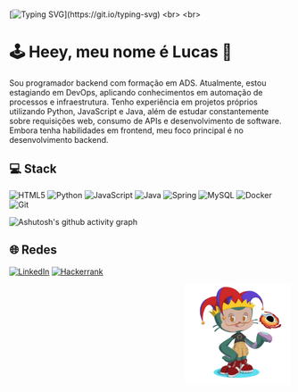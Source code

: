 <br>

[![Typing SVG](https://readme-typing-svg.herokuapp.com?font=Fira+Code&weight=300&size=50&duration=4000&pause=1500&color=00db5b&center=true&vCenter=true&random=false&width=1000&lines=Seja+bem-vindo!;)](https://git.io/typing-svg)
<br>
<br>
# 🕹️ Heey, meu nome é Lucas 👋
Sou programador backend com formação em ADS. Atualmente, estou estagiando em DevOps, aplicando conhecimentos em automação de processos e infraestrutura. Tenho experiência em projetos próprios utilizando Python, JavaScript e Java, além de estudar constantemente sobre requisições web, consumo de APIs e desenvolvimento de software. Embora tenha habilidades em frontend, meu foco principal é no desenvolvimento backend.

## 💻 Stack
 ![HTML5](https://img.shields.io/badge/html5-%23E34F26.svg?style=for-the-badge&logo=html5&logoColor=white) ![Python](https://img.shields.io/badge/python-3670A0?style=for-the-badge&logo=python&logoColor=ffdd54) ![JavaScript](https://img.shields.io/badge/javascript-%23323330.svg?style=for-the-badge&logo=javascript&logoColor=%23F7DF1E) ![Java](https://img.shields.io/badge/java-%23ED8B00.svg?style=for-the-badge&logo=openjdk&logoColor=white) ![Spring](https://img.shields.io/badge/spring-%236DB33F.svg?style=for-the-badge&logo=spring&logoColor=white) ![MySQL](https://img.shields.io/badge/mysql-4479A1.svg?style=for-the-badge&logo=mysql&logoColor=white) ![Docker](https://img.shields.io/badge/docker-%230db7ed.svg?style=for-the-badge&logo=docker&logoColor=white) ![Git](https://img.shields.io/badge/git-%23F05033.svg?style=for-the-badge&logo=git&logoColor=white)
 
![Ashutosh's github activity graph](https://ssr-contributions-svg.vercel.app/_/lucasaguiar-la?chart=3dbar&gap=0.6&scale=3&gradient=true&flatten=0&format=svg&weeks=40&theme=green&widget_size=large&dark=true) 

## 🌐 Redes
[![LinkedIn](https://img.shields.io/badge/LinkedIn-%230077B5.svg?logo=linkedin&logoColor=white)](https://linkedin.com/in/https://www.linkedin.com/in/lucas-aguiar-5a889126b/)
[![Hackerrank](https://img.shields.io/badge/Hackerrank-%068932.svg?logo=Hackerrank&logoColor=white)](https://www.hackerrank.com/profile/lucas_aguiar_ads)

<div align="right">
<img src="./octocat.png" width=190 height=180>
</div>

<!-- Proudly created with GPRM ( https://gprm.itsvg.in ) -->
